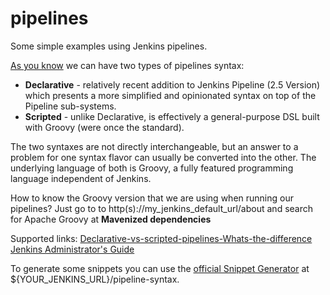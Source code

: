 # pipelines
Some simple examples using Jenkins pipelines.

[As you know](https://www.jenkins.io/doc/book/pipeline/syntax/) we can have two types of pipelines syntax:
- **Declarative** - relatively recent addition to Jenkins Pipeline (2.5 Version) which presents a more simplified and opinionated syntax on top of the Pipeline sub-systems.
- **Scripted** - unlike Declarative, is effectively a general-purpose DSL built with Groovy (were once the standard).

The two syntaxes are not directly interchangeable, but an answer to a problem for one syntax flavor can usually be converted into the other. The underlying language of both is Groovy, a fully featured programming language independent of Jenkins.

How to know the Groovy version that we are using when running our pipelines?
Just go to to http(s)://my_jenkins_default_url/about and search for Apache Groovy at **Mavenized dependencies**

Supported links:
[Declarative-vs-scripted-pipelines-Whats-the-difference](https://www.theserverside.com/answer/Declarative-vs-scripted-pipelines-Whats-the-difference)
[Jenkins Administrator's Guide](https://www.packtpub.com/product/jenkins-administrator-s-guide/9781838824327)

To generate some snippets you can use the [official Snippet Generator](https://www.jenkins.io/doc/book/pipeline/getting-started/#snippet-generator) at ${YOUR_JENKINS_URL}/pipeline-syntax.
